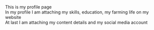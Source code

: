 This is my profile page <br>
In my profile I am attaching my skills, education, my farming life on my website <br>
At last I am attaching my content details and my social media account <br>

